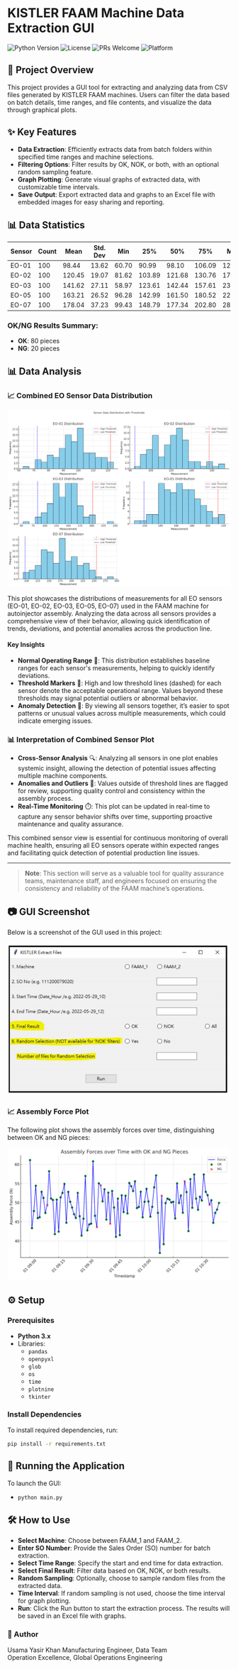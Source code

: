 # KISTLER FAAM Machine Data Extraction GUI

![Python Version](https://img.shields.io/badge/Python-3.8%2B-blue?logo=python&logoColor=white)
![License](https://img.shields.io/badge/License-MIT-green?logo=open-source-initiative&logoColor=white)
![PRs Welcome](https://img.shields.io/badge/PRs-Welcome-brightgreen.svg?style=flat&logo=github)
![Platform](https://img.shields.io/badge/Platform-Windows%20%7C%20Linux-lightgrey?logo=windows&logoColor=white)

## 📄 Project Overview

This project provides a GUI tool for extracting and analyzing data from CSV files generated by KISTLER FAAM machines. Users can filter the data based on batch details, time ranges, and file contents, and visualize the data through graphical plots.

## ✨ Key Features

- **Data Extraction**: Efficiently extracts data from batch folders within specified time ranges and machine selections.
- **Filtering Options**: Filter results by OK, NOK, or both, with an optional random sampling feature.
- **Graph Plotting**: Generate visual graphs of extracted data, with customizable time intervals.
- **Save Output**: Export extracted data and graphs to an Excel file with embedded images for easy sharing and reporting.

## 📊 Data Statistics

| Sensor  | Count | Mean   | Std. Dev | Min    | 25%    | 50%    | 75%    | Max    |
|---------|-------|--------|----------|--------|--------|--------|--------|--------|
| EO-01   | 100   | 98.44  | 13.62    | 60.70  | 90.99  | 98.10  | 106.09 | 127.78 |
| EO-02   | 100   | 120.45 | 19.07    | 81.62  | 103.89 | 121.68 | 130.76 | 174.40 |
| EO-03   | 100   | 141.62 | 27.11    | 58.97  | 123.61 | 142.44 | 157.61 | 236.32 |
| EO-05   | 100   | 163.21 | 26.52    | 96.28  | 142.99 | 161.50 | 180.52 | 225.69 |
| EO-07   | 100   | 178.04 | 37.23    | 99.43  | 148.79 | 177.34 | 202.80 | 287.76 |

### OK/NG Results Summary:
- **OK**: 80 pieces
- **NG**: 20 pieces

## 📊 Data Analysis

### 📈 Combined EO Sensor Data Distribution

![Combined EO Sensor Distribution](snapshots/combined_eo_distribution.png)

This plot showcases the distributions of measurements for all EO sensors (EO-01, EO-02, EO-03, EO-05, EO-07) used in the FAAM machine for autoinjector assembly. Analyzing the data across all sensors provides a comprehensive view of their behavior, allowing quick identification of trends, deviations, and potential anomalies across the production line.

#### Key Insights

- **Normal Operating Range** 🎯: This distribution establishes baseline ranges for each sensor's measurements, helping to quickly identify deviations.
- **Threshold Markers** 🚦: High and low threshold lines (dashed) for each sensor denote the acceptable operational range. Values beyond these thresholds may signal potential outliers or abnormal behavior.
- **Anomaly Detection** 🛑: By viewing all sensors together, it’s easier to spot patterns or unusual values across multiple measurements, which could indicate emerging issues.

### 📊 Interpretation of Combined Sensor Plot

- **Cross-Sensor Analysis** 🔍: Analyzing all sensors in one plot enables systemic insight, allowing the detection of potential issues affecting multiple machine components.
- **Anomalies and Outliers** 📛: Values outside of threshold lines are flagged for review, supporting quality control and consistency within the assembly process.
- **Real-Time Monitoring** ⏱️: This plot can be updated in real-time to capture any sensor behavior shifts over time, supporting proactive maintenance and quality assurance.

This combined sensor view is essential for continuous monitoring of overall machine health, ensuring all EO sensors operate within expected ranges and facilitating quick detection of potential production line issues.

---

> **Note**: This section will serve as a valuable tool for quality assurance teams, maintenance staff, and engineers focused on ensuring the consistency and reliability of the FAAM machine’s operations.

## 📷 GUI Screenshot

Below is a screenshot of the GUI used in this project:

![KISTLER GUI Screenshot](snapshots/kistler_gui_screenshot.png)

### 📈 Assembly Force Plot

The following plot shows the assembly forces over time, distinguishing between OK and NG pieces:

![Assembly Force Plot](snapshots/kistler_force_plot.png)

## ⚙️ Setup

### Prerequisites

- **Python 3.x**
- Libraries:
  - `pandas`
  - `openpyxl`
  - `glob`
  - `os`
  - `time`
  - `plotnine`
  - `tkinter`

### Install Dependencies

To install required dependencies, run:
```bash
pip install -r requirements.txt
```

## 🚀 Running the Application
To launch the GUI:
   - `python main.py`

## 🛠️ How to Use

- **Select Machine**: Choose between FAAM_1 and FAAM_2.
- **Enter SO Number**: Provide the Sales Order (SO) number for batch extraction.
- **Select Time Range**: Specify the start and end time for data extraction.
- **Select Final Result**: Filter data based on OK, NOK, or both results.
- **Random Sampling**: Optionally, choose to sample random files from the extracted data.
- **Time Interval**: If random sampling is not used, choose the time interval for graph plotting.
- **Run**: Click the Run button to start the extraction process. The results will be saved in an Excel file with graphs.

### 👤 Author
Usama Yasir Khan
Manufacturing Engineer, Data Team  
Operation Excellence, Global Operations Engineering